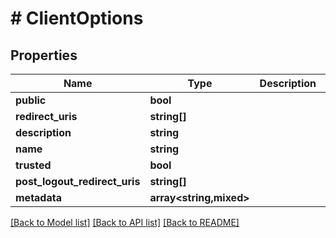 # # ClientOptions

## Properties

Name | Type | Description | Notes
------------ | ------------- | ------------- | -------------
**public** | **bool** |  | [optional]
**redirect_uris** | **string[]** |  | [optional]
**description** | **string** |  | [optional]
**name** | **string** |  |
**trusted** | **bool** |  | [optional]
**post_logout_redirect_uris** | **string[]** |  | [optional]
**metadata** | **array<string,mixed>** |  | [optional]

[[Back to Model list]](../../README.md#models) [[Back to API list]](../../README.md#endpoints) [[Back to README]](../../README.md)
